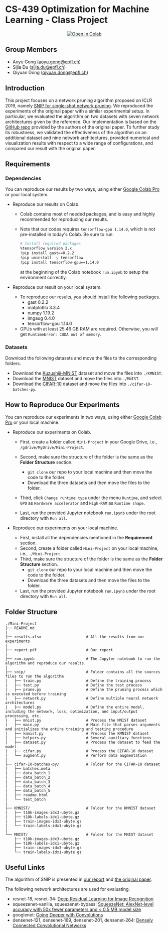 # CS-439 Optimization for Machine Learning - Class Project

<div align="center">
<div>
<a href="https://colab.research.google.com/drive/14aRBOVrymdUs_XVt5ixkdqOBnwOQUGqs?usp=sharing"><img src="https://colab.research.google.com/assets/colab-badge.svg" alt="Open In Colab"></a>
</div>
</div>

## Group Members

- Aoyu Gong (aoyu.gong@epfl.ch)
- Sijia Du (sijia.du@epfl.ch)
- Qiyuan Dong (qiyuan.dong@epfl.ch)



## Introduction

This project focuses on a network pruning algorithm proposed on ICLR 2019, namely [SNIP for single-shot network pruning](https://openreview.net/forum?id=B1VZqjAcYX). We reproduced the experiments of the original paper with a similar experimental setup. In particular, we evaluated the algorithm on two datasets with seven network architectures given by the reference. Our implementation is based on the [GitHub repo](https://github.com/namhoonlee/snip-public) provided by the authors of the original paper. To further study its robustness, we validated the effectiveness of the algorithm on an additional dataset and nine network architectures, provided numerical and visualization results with respect to a wide range of configurations, and compared our result with the original paper.



## Requirements

### Dependencies

You can reproduce our results by two ways, using either [Google Colab Pro](https://colab.research.google.com/signup) or your local system.

- Reproduce our results on Colab.
  - Colab contains most of needed packages, and is easy and highly recommended for reproducing our results.

  - Note that our codes requires `tensorflow-gpu 1.14.0`, which is not pre-installed in today's Colab. Be sure to run

    ```bash
    # Install required packages
    %tensorflow_version 2.x
    !pip install gast==0.2.2
    !pip uninstall -y tensorflow
    !pip install tensorflow-gpu==1.14.0
    ```
  
    at the beginning of the Colab notebook `run.ipynb` to setup the environment correctly.
  
- Reproduce our result on your local system.
  - To reproduce our results, you should install the following packages.
    - gast 0.2.2
    - matplotlib 3.3.4
    - numpy 1.19.2
    - imgaug 0.4.0
    - tensorflow-gpu 1.14.0
  - GPUs with at least 25.46 GB RAM are required. Otherwise, you will get `RuntimeError: CUDA out of memory`.

### Datasets

Download the following datasets and move the files to the corresponding folders.

- Download the [Kuzushiji-MNIST](https://github.com/rois-codh/kmnist) dataset and move the files into `./KMNIST`.
- Download the [MNIST](http://yann.lecun.com/exdb/mnist/) dataset and move the files into `./MNIST`.
- Download the [CIFAR-10](https://www.cs.toronto.edu/~kriz/cifar.html) dataset and move the files into `./cifar-10-batches-py`.




## How to Reproduce Our Experiments

You can reproduce our experiments in two ways, using either [Google Colab Pro](https://colab.research.google.com/signup) or your local machine.

- Reproduce our experiments on Colab.
  
  - First, create a folder called `Mini-Project` in your Google Drive, i.e., `/gdrive/MyDrive/Mini-Project`.
  
  - Second, make sure the structure of the folder is the same as the **Folder Structure** section.
    - `git clone` our repo to your local machine and then move the code to the folder.
    - Download the three datasets and then move the files to the folder.
  - Third, click `Change runtime type` under the menu `Runtime`, and select `GPU` as `Hardware accelerator` and `High-RAM` as `Runtime shape`.
  - Last, run the provided Jupyter notebook `run.ipynb` under the root directory with `Run all`.
  
- Reproduce our experiments on your local machine.
  - First, install all the dependencies mentioned in the **Requirement** section.
  - Second, create a folder called `Mini-Project` on your local machine, i.e., `./Mini-Project`.
  - Third, make sure the structure of the folder is the same as the **Folder Structure** section.
    - `git clone` our repo to your local machine and then move the code to the folder.
    - Download the three datasets and then move the files to the folder.
  - Last, run the provided Jupyter notebook `run.ipynb` under the root directory with `Run all`.




## Folder Structure

```
./Mini-Project
├── README.md
|
├── results.xlsx                    # All the results from our experiments
|
├── report.pdf                      # Our report
|
├── run.ipynb                       # The Jupyter notebook to run the algorithm and reproduce our results.
|
├── snip/                           # Folder contains all the sources files to run the algorithm
|   ├── train.py                    # Define the training process
|   ├── test.py                     # Define the test process
|   ├── prune.py                    # Define the pruning process which is executed before training
|   ├── network.py                  # Define multiple neural network architectures
|   ├── model.py                    # Define the entire model, including the network, loss, optimization, and input/output processing, etc.
|   ├── mnist.py                    # Process the MNIST dataset
|   ├── main.py                     # Main file that parses arguments and initializes the entire training and testing procedure
|   ├── kmnist.py                   # Process the KMNIST dataset
|   ├── helpers.py                  # Several auxiliary functions
|   ├── dataset.py                  # Process the dataset to feed the model
|   ├── cifar.py                    # Process the CIFAR-10 dataset
|   └── augment.py                  # Perform data augmentation
|
├── cifar-10-batches-py/            # Folder for the CIFAR-10 dataset
|   ├── batches.meta
|   ├── data_batch_1
|   ├── data_batch_2
|   ├── data_batch_3
|   ├── data_batch_4
|   ├── data_batch_5
|   ├── readme.html
|   └── test_batch
|
├── KMNIST/                         # Folder for the KMNIST dataset
|   ├── t10k-images-idx3-ubyte.gz
|   ├── t10k-labels-idx1-ubyte.gz
|   ├── train-images-idx3-ubyte.gz
|   └── train-labels-idx1-ubyte.gz
|
└── MNIST/                          # Folder for the MNIST dataset
    ├── t10k-images-idx3-ubyte.gz
    ├── t10k-labels-idx1-ubyte.gz
    ├── train-images-idx3-ubyte.gz
    └── train-labels-idx1-ubyte.gz
```



## Useful Links

The algorithm of SNIP is presented in [our report](./report.pdf) and [the original paper](https://openreview.net/forum?id=B1VZqjAcYX).

The following network architectures are used for evaluating.

- resnet-18, resnet-34: [Deep Residual Learning for Image Recognition](https://openaccess.thecvf.com/content_cvpr_2016/papers/He_Deep_Residual_Learning_CVPR_2016_paper.pdf)
- squeezenet-vanilla, squeezenet-bypass: [SqueezeNet: AlexNet-level accuracy with 50x fewer parameters and < 0.5 MB model size](https://arxiv.org/pdf/1602.07360.pdf)
- googlenet: [Going Deeper with Convolutions](https://www.cv-foundation.org/openaccess/content_cvpr_2015/papers/Szegedy_Going_Deeper_With_2015_CVPR_paper.pdf)
- densenet-121, densenet-169, densenet-201, densenet-264: [Densely Connected Convolutional Networks](https://openaccess.thecvf.com/content_cvpr_2017/papers/Huang_Densely_Connected_Convolutional_CVPR_2017_paper.pdf)
